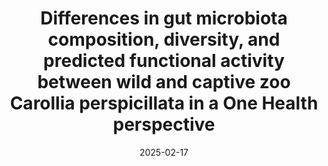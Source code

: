 ---
title: "Differences in gut microbiota composition, diversity, and predicted functional activity between wild and captive zoo Carollia perspicillata in a One Health perspective"
collection: publications
permalink: /publication/2025-02-17-paper-14
date: 2025-02-17
venue: 'Brazilian Journal of Microbiology'
paperurl: 'https://rdcu.be/ealuT'
link: 'https://link.springer.com/article/10.1007/s42770-025-01630-z'
citation: '<b>Popov, I.V.</b>; Popov, I.V.; Chebotareva, I.P.; Tikhmeneva, I.A.; Peshkova, D.A.; Krikunova, A.A.; Tkacheva, E.V.; Algburi, A.R.; Abdulhameed, A.M.; Jargalsaikhan, A.; Ganbold, O.; Chikindas, M.L.; Venema, K.; Ermakov, A.M. Differences in gut microbiota composition, diversity, and predicted functional activity between wild and captive zoo Carollia perspicillata in a One Health perspective. <i> Braz J Microbiol </i> 2025, https://doi.org/10.1007/s42770-025-01630-z'
---
